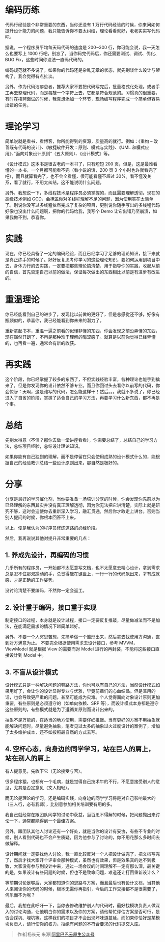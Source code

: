 # 编码历练

代码行经验是个非常重要的东西，当你还没有 1 万行代码经验的时候，你来问如何提升设计能力的问题，我只能告诉你不要太纠结，理论看看就好，老老实实写代码吧。

据说，一个程序员平均每天码代码的速度是 200~300 行，你可能会说，我一天怎么也要写上 1000 行吧，别忘了，当你码完代码后，你还需要测试、调试、优化、BUG Fix，这些时间你没法一直码代码的。

编码规范就不多说了，如果你的代码还是杂乱无章的状态，就先别谈什么设计与架构了，我会觉得有点扯淡。

另外，作为代码洁癖患者，推荐大家不要把代码写完后，批量格式化处理，或者手工再去整理代码，而是每敲一个字符上去，它都是符合规范的。习惯真的很重要，有时在招聘面试的时候，我真想添加一个环节，现场编写程序完成一个简单但容易出错的任务。

# 理论学习

简单说就是看书，看博客，你所能得到的资源，质量高的就行。例如：《重构 – 改善既有代码的设计》、《敏捷软件开发：原则、模式与实践》、《UML 和模式应用》、”面向对象设计原则”（五大原则）、《设计模式》等。

《设计模式》这本书是很古老的一本书了，只有短短 200 页，但是，这是最难看懂的一本书，一个月都可能看不完（看小说的话，200 页 3 个小时也许就看完了吧），而且就算看完了，也不会全看懂，很可能看懂不超过 30%。看不懂没关系，看了就行，不用太纠结，这不能说明什么问题。

另外，我想说一下，多线程技术是程序员必须掌握的，而且需要理解透彻，现在的高级技术例如 GCD，会掩盖你对多线程理解不足的问题，因为使用实在太简单了。别说你没写过多线程依然完成了复杂的项目，更别说你随手写出的多线程代码好像也没出什么问题啊，把你的代码给我，我写个 Demo 让它出错乃至崩溃，如果我做不到，恭喜你。

# 实践

现在，你已经具备了一定的编码经验，而且已经学习了足够的理论知识，接下来就是真正练手的时候了。好好反复思考你学习的这些理论知识，要如何运用到项目中去，身体力行的去实践，一定要把那些理论搞清楚，用于指导你的实践，收起从前的自信，首先否定自己以前的做法，保证每次做出的东西相比以前是有进步有改进的。

# 重温理论

你已经能看到自己的进步了，发现比以前做的更好了，但是总感觉还不够，好像有瓶颈似的，恭喜你，我已经能看到你未来的潜力了。

重新拿起书本，重温一遍之前看的似懂非懂的东西，你会发现之前没弄懂的东西，现在豁然开朗了，不再是那种难于理解的晦涩感了。就算是以前你觉得已经弄懂的，也再看一遍，通常会有新的收获。

# 再实践

这个阶段，你已经掌握了较多的东西了，不但实践经验丰富，各种理论也能手到擒来了，但是你发现你的设计依然不够专业。而且你回过头去看你以前写的代码，你会惊讶：天啊，这是谁写的代码，怎么能这样干！然后。。。我就不多说了，你已经进入了自省的阶段，掌握了适合自己的学习方法，再要学习什么新东西，都不再是个事。

# 总结

先别太得意（不信？那你去做一堂讲座看看），你需要总结了，总结自己的学习方法，总结项目经验，总结设计理论知识。

如果你能有自己独到的理解，而不是停留在只会使用成熟的设计模式什么的，能根据自己的经验教训总结一些设计原则出来，那自然是极好的。

# 分享

分享是最好的学习催化剂，当你要准备一场培训分享的时候，你会发现你先前以为已经理解的东西其实并没有真正理解透彻，因为你无法把它讲清楚，实际上就是研究不够，这时会迫使你去重新深入学习，融汇贯通，然后你才敢走上讲台。否则当别人提问的时候，你根本回答不上来。

以上，便是我认为的程序员修炼道路的必经阶段。

然后，我再说说其他对提升非常重要的几点：

## 1\. 养成先设计，再编码的习惯

几乎所有的程序员，一开始都不太愿意写文档，也不太愿意去精心设计，拿到需求总是忍不住那双躁动的手，总觉得敲在键盘上，一行一行的代码飙出来，才有成就感，才是正确的工作姿势。

没讨论清楚不要编码，不然你一定会返工。

## 2. 设计重于编码，接口重于实现

制定接口的过程，本身就是设计过程，接口一定要反复推敲，尽量做减法而不是加法，在能满足需求的情况下越简单越好。

另外，不要一个人冥思苦想，先简单做一个雏形出来，然后拿去找使用方沟通，直到对方满意为止。  不要完全根据使用需求去设计接口，参考 MVVM，ViewModel 就是根据 View 的需要而对 Model 进行的再封装，不能将这些接口直接设计到 Model 中。

## 3. 不盲从设计模式

设计模式只是一种解决问题的套路方法，你也可以有自己的方法，当然设计模式如果用好了，会让你的设计显得专业与优雅，毕竟前辈们的心血结晶。但是滥用的话，也会导致更严重的问题，甚至可能成为灾难。个人觉得面向对象设计原则更加重要，有些原则是必须遵守的（如单向依赖、SRP 等），而设计模式本身都是遵守这些原则的，有些模式就是为了遵循某原则而设计出来的。

抽象不是万能的，在适当的地方使用，需要仔细推敲。当有更好的方案不用抽象就能解决问题时，尽量避免抽象，笔者见过太多的抽象过火过度设计的案例了，增加了太多维护成本，还不如按照最自然的方式去写。

## 4. 空杯心态，向身边的同学学习，站在巨人的肩上，站在别人的肩上

有人提意见，先收下它（无论接受与否）。

很多程序猿，也都有一个毛病，就是觉得自己技术牛的不行，不愿意接受别人的意见，尤其是否定意见（文人相轻）。

而无论是理论的学习，还是编码实践，向身边的同学学习将是对自己影响最大的（三人行，必有我师），比刻意参加相关培训要有用的多。

我自己就经常在跟团队同学的讨论中获益，当百思不得解的时候，把问题抛出来讨论一下，通常都能得到一个最佳方案。

另外，跟团队其他人讨论还有一个好处，就是当你的设计有妥协，有些不专业的时候，别人看到代码也不会产生质疑，因为他参与了讨论的，你不用花那么多时间去做解释。

设计期间就一定要找他人讨论，我一直比较反对一个人把设计做完了，把文档写完了，然后才找大家开个评审会那种模式，虽然也有效果，但是效果真的达不到极致，大家没有参与到设计中来，通过一场会议的时间理解不一定有那么深，最关键的是，如果设计有些问题的时候，但也不是致命问题，难道还让打回重新设计么？

等前期讨论足够后，大家都知道你的思路与方案，而且最后也有设计文档，当其他人来阅读你的代码的时候，根本无需你再指引，今后的工作交接都不是很需要了，何乐而不为呢？

最后，我想在此呼吁一下，当你去修改维护别人的代码时，最好找模块负责人做深入的讨论沟通，让他明白你的需求以及你的方案，请他帮忙评估方案是否可行，是否会踩坑、埋坑等。这样我们的项目才不会出现坏味道蔓延，而如果你恰好是某模块负责人，请行使你的权力，拒绝有问题的不符合要求的代码提交入库。

> 作者|杨长元
> 来源|[阿里巴巴云原生公众号](https://mp.weixin.qq.com/s/H7L3LVwrVVOUza5bTfB96A)
